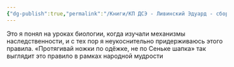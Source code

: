 ```yaml
---
{"dg-publish":true,"permalink":"/Книги/КП ДСЭ - Ливинский Эдуард - сборник лекций/Лекция 1/сноски/1/","noteIcon":""}
---
```


Это я понял на уроках биологии, когда изучали механизмы наследственности, и с тех пор я неукоснительно придерживаюсь этого правила. «Протягивай ножки по одёжке, не по Сеньке шапка» так выглядит это правило в рамках народной мудрости